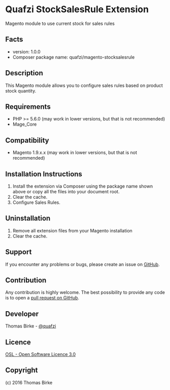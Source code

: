 Quafzi StockSalesRule Extension
===============================
Magento module to use current stock for sales rules

Facts
-----
- version: 1.0.0
- Composer package name: quafzi/magento-stocksalesrule

Description
-----------
This Magento module allows you to configure sales rules based on product stock
quantity.

Requirements
------------
- PHP >= 5.6.0 (may work in lower versions, but that is not recommended)
- Mage_Core

Compatibility
-------------
- Magento 1.9.x.x (may work in lower versions, but that is not recommended)

Installation Instructions
-------------------------
1. Install the extension via Composer using the package name shown above or copy all the files into your document root.
2. Clear the cache.
3. Configure Sales Rules.

Uninstallation
--------------
1. Remove all extension files from your Magento installation
2. Clear the cache.

Support
-------
If you encounter any problems or bugs, please create an issue on
[GitHub](https://github.com/quafzi/magento-stocksalesrule/issues).

Contribution
------------
Any contribution is highly welcome. The best possibility to provide any code is
to open a [pull request on GitHub](https://help.github.com/articles/using-pull-requests).

Developer
---------

Thomas Birke - [@quafzi](https://twitter.com/quafzi)

Licence
-------
[OSL - Open Software Licence 3.0](http://opensource.org/licenses/osl-3.0.php)

Copyright
---------
(c) 2016 Thomas Birke
